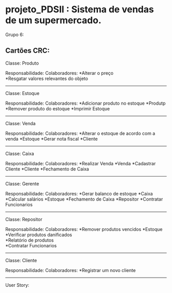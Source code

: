 # projeto_PDSII : Sistema de vendas de um supermercado.
Grupo 6: 



Cartões CRC:
----------------------------------------------
Classe: Produto

Responsabilidade:                                   Colaboradores:
*Alterar o preço         
*Resgatar valores relevantes do objeto

----------------------------------------------
Classe: Estoque

Responsabilidade:                                   Colaboradores:
*Adicionar produto no estoque                       *Produtp
*Remover produto do estoque
*Imprimir Estoque                   

----------------------------------------------
Classe: Venda

Responsabilidade:                                   Colaboradores:
*Alterar o estoque de acordo com a venda            *Estoque
*Gerar nota fiscal                                  *Cliente

----------------------------------------------
Classe: Caixa

Responsabilidade:                               Colaboradores:
*Realizar Venda                                 *Venda
*Cadastrar Cliente                              *Cliente
*Fechamento de Caixa                            

----------------------------------------------
Classe: Gerente

Responsabilidade:                               Colaboradores:
*Gerar balanco de estoque                       *Caixa
*Calcular salários                              *Estoque
*Fechamento de Caixa                            *Repositor
*Contratar Funcionarios                         

----------------------------------------------
Classe: Repositor

Responsabilidade:                               Colaboradores:
*Remover produtos vencidos                       *Estoque
*Verificar produtos danificados                  
*Relatório de produtos                           
*Contratar Funcionarios                         

----------------------------------------------
Classe: Cliente

Responsabilidade:                               Colaboradores:
*Registrar um novo cliente                    

----------------------------------------------


User Story: